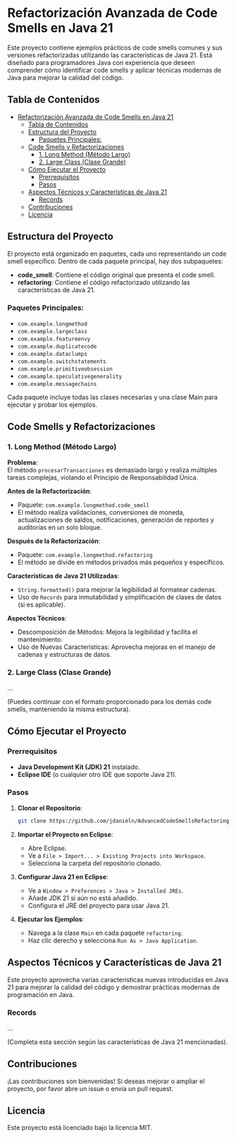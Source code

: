 
# Refactorización Avanzada de Code Smells en Java 21

Este proyecto contiene ejemplos prácticos de code smells comunes y sus versiones refactorizadas utilizando las características de Java 21. Está diseñado para programadores Java con experiencia que deseen comprender cómo identificar code smells y aplicar técnicas modernas de Java para mejorar la calidad del código.

## Tabla de Contenidos
- [Refactorización Avanzada de Code Smells en Java 21](#refactorización-avanzada-de-code-smells-en-java-21)
  - [Tabla de Contenidos](#tabla-de-contenidos)
  - [Estructura del Proyecto](#estructura-del-proyecto)
    - [Paquetes Principales:](#paquetes-principales)
  - [Code Smells y Refactorizaciones](#code-smells-y-refactorizaciones)
    - [1. Long Method (Método Largo)](#1-long-method-método-largo)
    - [2. Large Class (Clase Grande)](#2-large-class-clase-grande)
  - [Cómo Ejecutar el Proyecto](#cómo-ejecutar-el-proyecto)
    - [Prerrequisitos](#prerrequisitos)
    - [Pasos](#pasos)
  - [Aspectos Técnicos y Características de Java 21](#aspectos-técnicos-y-características-de-java-21)
    - [Records](#records)
  - [Contribuciones](#contribuciones)
  - [Licencia](#licencia)

## Estructura del Proyecto

El proyecto está organizado en paquetes, cada uno representando un code smell específico. Dentro de cada paquete principal, hay dos subpaquetes:

- **code_smell**: Contiene el código original que presenta el code smell.
- **refactoring**: Contiene el código refactorizado utilizando las características de Java 21.

### Paquetes Principales:
- `com.example.longmethod`
- `com.example.largeclass`
- `com.example.featureenvy`
- `com.example.duplicatecode`
- `com.example.dataclumps`
- `com.example.switchstatements`
- `com.example.primitiveobsession`
- `com.example.speculativegenerality`
- `com.example.messagechains`

Cada paquete incluye todas las clases necesarias y una clase Main para ejecutar y probar los ejemplos.

## Code Smells y Refactorizaciones

### 1. Long Method (Método Largo)
**Problema**:  
El método `procesarTransacciones` es demasiado largo y realiza múltiples tareas complejas, violando el Principio de Responsabilidad Única.

**Antes de la Refactorización**:  
- Paquete: `com.example.longmethod.code_smell`
- El método realiza validaciones, conversiones de moneda, actualizaciones de saldos, notificaciones, generación de reportes y auditorías en un solo bloque.

**Después de la Refactorización**:  
- Paquete: `com.example.longmethod.refactoring`
- El método se divide en métodos privados más pequeños y específicos.

**Características de Java 21 Utilizadas**:
- `String.formatted()` para mejorar la legibilidad al formatear cadenas.
- Uso de `Records` para inmutabilidad y simplificación de clases de datos (si es aplicable).

**Aspectos Técnicos**:
- Descomposición de Métodos: Mejora la legibilidad y facilita el mantenimiento.
- Uso de Nuevas Características: Aprovecha mejoras en el manejo de cadenas y estructuras de datos.

### 2. Large Class (Clase Grande)
...

(Puedes continuar con el formato proporcionado para los demás code smells, manteniendo la misma estructura).

## Cómo Ejecutar el Proyecto

### Prerrequisitos
- **Java Development Kit (JDK) 21** instalado.
- **Eclipse IDE** (o cualquier otro IDE que soporte Java 21).

### Pasos

1. **Clonar el Repositorio**:
   ```bash
   git clone https://github.com/jdanieln/AdvancedCodeSmellsRefactoring.git
   ```

2. **Importar el Proyecto en Eclipse**:
   - Abre Eclipse.
   - Ve a `File > Import... > Existing Projects into Workspace`.
   - Selecciona la carpeta del repositorio clonado.

3. **Configurar Java 21 en Eclipse**:
   - Ve a `Window > Preferences > Java > Installed JREs`.
   - Añade JDK 21 si aún no está añadido.
   - Configura el JRE del proyecto para usar Java 21.

4. **Ejecutar los Ejemplos**:
   - Navega a la clase `Main` en cada paquete `refactoring`.
   - Haz clic derecho y selecciona `Run As > Java Application`.

## Aspectos Técnicos y Características de Java 21

Este proyecto aprovecha varias características nuevas introducidas en Java 21 para mejorar la calidad del código y demostrar prácticas modernas de programación en Java.

### Records
...

(Completa esta sección según las características de Java 21 mencionadas).

## Contribuciones

¡Las contribuciones son bienvenidas! Si deseas mejorar o ampliar el proyecto, por favor abre un issue o envía un pull request.

## Licencia

Este proyecto está licenciado bajo la licencia MIT.
